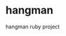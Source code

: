 # hangman
hangman ruby project

<!-- All code for game functions are in the app folder. The config folder contains the JSON file which stores random words for #random_word_generator, used each time the game is ran. Also included in the config folder is the environment.rb file which requires the necessary ../app/ files in order to run the file.

The bin folder includes the run.rb file, which includes the necessary gems to construct/run the game, and starts a new GAME instance upon running the file from the command line.

The GAME class inherits both the Graphic and GameFunctions classes, to include full functionality when a game instance is created.  -->
